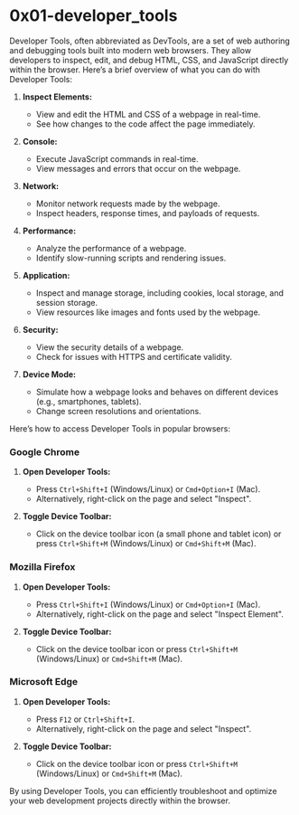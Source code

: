 #	0x01-developer_tools

Developer Tools, often abbreviated as DevTools, are a set of web authoring and debugging tools built into modern web browsers. They allow developers to inspect, edit, and debug HTML, CSS, and JavaScript directly within the browser. Here’s a brief overview of what you can do with Developer Tools:

1. **Inspect Elements:**
   - View and edit the HTML and CSS of a webpage in real-time.
   - See how changes to the code affect the page immediately.

2. **Console:**
   - Execute JavaScript commands in real-time.
   - View messages and errors that occur on the webpage.

3. **Network:**
   - Monitor network requests made by the webpage.
   - Inspect headers, response times, and payloads of requests.

4. **Performance:**
   - Analyze the performance of a webpage.
   - Identify slow-running scripts and rendering issues.

5. **Application:**
   - Inspect and manage storage, including cookies, local storage, and session storage.
   - View resources like images and fonts used by the webpage.

6. **Security:**
   - View the security details of a webpage.
   - Check for issues with HTTPS and certificate validity.

7. **Device Mode:**
   - Simulate how a webpage looks and behaves on different devices (e.g., smartphones, tablets).
   - Change screen resolutions and orientations.

Here’s how to access Developer Tools in popular browsers:

### Google Chrome
1. **Open Developer Tools:**
   - Press `Ctrl+Shift+I` (Windows/Linux) or `Cmd+Option+I` (Mac).
   - Alternatively, right-click on the page and select "Inspect".

2. **Toggle Device Toolbar:**
   - Click on the device toolbar icon (a small phone and tablet icon) or press `Ctrl+Shift+M` (Windows/Linux) or `Cmd+Shift+M` (Mac).

### Mozilla Firefox
1. **Open Developer Tools:**
   - Press `Ctrl+Shift+I` (Windows/Linux) or `Cmd+Option+I` (Mac).
   - Alternatively, right-click on the page and select "Inspect Element".

2. **Toggle Device Toolbar:**
   - Click on the device toolbar icon or press `Ctrl+Shift+M` (Windows/Linux) or `Cmd+Shift+M` (Mac).

### Microsoft Edge
1. **Open Developer Tools:**
   - Press `F12` or `Ctrl+Shift+I`.
   - Alternatively, right-click on the page and select "Inspect".

2. **Toggle Device Toolbar:**
   - Click on the device toolbar icon or press `Ctrl+Shift+M` (Windows/Linux) or `Cmd+Shift+M` (Mac).

By using Developer Tools, you can efficiently troubleshoot and optimize your web development projects directly within the browser.

